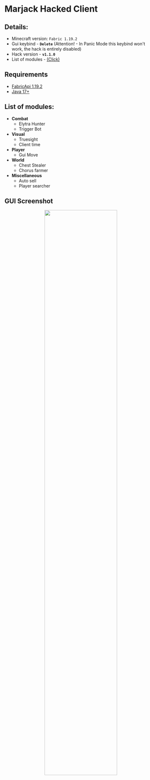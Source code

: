 # Marjack Hacked Client

## Details:

- Minecraft version: `Fabric 1.19.2`
- Gui keybind - **``Delete``** (Attention! - In Panic Mode this keybind won't work, the hack is entirely disabled)
- Hack version - **`v1.1.0`**
- List of modules - [(Click)](#list-of-modules)

## Requirements

- [FabricApi 1.19.2](https://www.curseforge.com/minecraft/mc-mods/fabric-api/files/4902659)
- [Java 17+](https://www.oracle.com/java/technologies/javase/jdk17-archive-downloads.html)

## List of modules:

- **Combat**
    - Elytra Hunter
    - Trigger Bot
- **Visual**
    - Truesight
    - Client time
- **Player**
    - Gui Move
- **World**
    - Chest Stealer
    - Chorus farmer
- **Miscellaneous**
    - Auto sell
    - Player searcher

## GUI Screenshot

<p style="text-align: center;">
    <img src="https://i.imgur.com/KclV7T4.png" style="width: 69%" alt="">
</p>